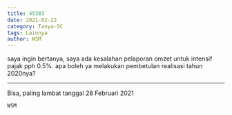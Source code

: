 ```yaml
---
title: 45383
date: 2021-02-22
category: Tanya-SC
tags: Lainnya
author: WSM
---
```


saya ingin bertanya, saya ada kesalahan pelaporan omzet untuk intensif pajak pph 0.5%. apa boleh ya melakukan pembetulan realisasi tahun 2020nya?

---

Bisa, paling lambat tanggal 28 Februari 2021

`WSM`
